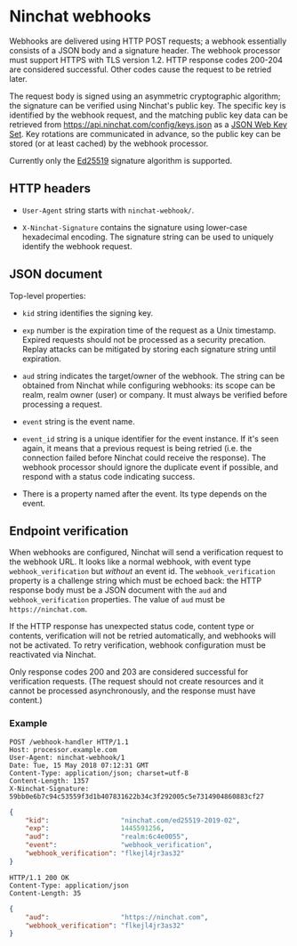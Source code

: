 # Ninchat webhooks

Webhooks are delivered using HTTP POST requests; a webhook essentially consists
of a JSON body and a signature header.  The webhook processor must support
HTTPS with TLS version 1.2.  HTTP response codes 200-204 are considered
successful.  Other codes cause the request to be retried later.

The request body is signed using an asymmetric cryptographic algorithm; the
signature can be verified using Ninchat's public key.  The specific key is
identified by the webhook request, and the matching public key data can be
retrieved from https://api.ninchat.com/config/keys.json as a [JSON Web Key
Set](https://tools.ietf.org/html/rfc7517).  Key rotations are communicated in
advance, so the public key can be stored (or at least cached) by the webhook
processor.

Currently only the [Ed25519](https://en.wikipedia.org/wiki/EdDSA) signature
algorithm is supported.


## HTTP headers

- `User-Agent` string starts with `ninchat-webhook/`.

- `X-Ninchat-Signature` contains the signature using lower-case hexadecimal
  encoding.  The signature string can be used to uniquely identify the webhook
  request.


## JSON document

Top-level properties:

- `kid` string identifies the signing key.

- `exp` number is the expiration time of the request as a Unix timestamp.
  Expired requests should not be processed as a security precation.  Replay
  attacks can be mitigated by storing each signature string until expiration.

- `aud` string indicates the target/owner of the webhook.  The string can be
  obtained from Ninchat while configuring webhooks: its scope can be realm,
  realm owner (user) or company.  It must always be verified before processing
  a request.

- `event` string is the event name.

- `event_id` string is a unique identifier for the event instance.  If it's
  seen again, it means that a previous request is being retried (i.e. the
  connection failed before Ninchat could receive the response).  The webhook
  processor should ignore the duplicate event if possible, and respond with a
  status code indicating success.

- There is a property named after the event.  Its type depends on the event.


## Endpoint verification

When webhooks are configured, Ninchat will send a verification request to the
webhook URL.  It looks like a normal webhook, with event type
`webhook_verification` but *without* an event id.  The `webhook_verification`
property is a challenge string which must be echoed back: the HTTP response
body must be a JSON document with the `aud` and `webhook_verification`
properties.  The value of `aud` must be `https://ninchat.com`.

If the HTTP response has unexpected status code, content type or contents,
verification will not be retried automatically, and webhooks will not be
activated.  To retry verification, webhook configuration must be reactivated
via Ninchat.

Only response codes 200 and 203 are considered successful for verification
requests.  (The request should not create resources and it cannot be processed
asynchronously, and the response must have content.)


### Example

```
POST /webhook-handler HTTP/1.1
Host: processor.example.com
User-Agent: ninchat-webhook/1
Date: Tue, 15 May 2018 07:12:31 GMT
Content-Type: application/json; charset=utf-8
Content-Length: 1357
X-Ninchat-Signature: 59bb0e6b7c94c53559f3d1b407831622b34c3f292005c5e7314904860883cf27
```

```json
{
    "kid":                  "ninchat.com/ed25519-2019-02",
    "exp":                  1445591256,
    "aud":                  "realm:6c4e0055",
    "event":                "webhook_verification",
    "webhook_verification": "flkejl4jr3as32"
}
```

```
HTTP/1.1 200 OK
Content-Type: application/json
Content-Length: 35
```

```json
{
    "aud":                  "https://ninchat.com",
    "webhook_verification": "flkejl4jr3as32"
}
```
